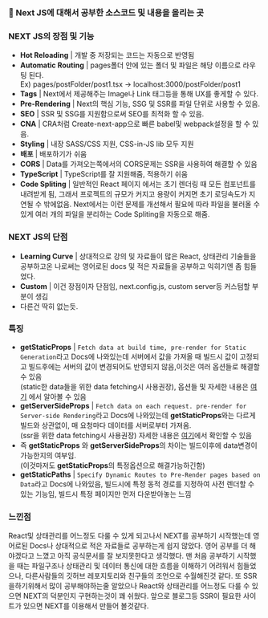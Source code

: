 ### 🧨 Next JS에 대해서 공부한 소스코드 및 내용을 올리는 곳

### NEXT JS의 장점 및 기능
- **Hot Reloading** | 개발 중 저장되는 코드는 자동으로 반영됨
- **Automatic Routing** | pages폴더 안에 있는 폴더 및 파일은 해당 이름으로 라우팅 된다.  
Ex) pages/postFolder/post1.tsx -> localhost:3000/postFolder/post1
- **Tags** | Next에서 제공해주는 Image나 Link 태그등을 통해 UX를 좋게할 수 있다.
- **Pre-Rendering** | Next의 핵심 기능, SSG 및 SSR를 파일 단위로 사용할 수 있음.
- **SEO** | SSR 및 SSG를 지원함으로써 SEO를 최적화 할 수 있음.
- **CNA** | CRA처럼 Create-next-app으로 빠른 babel및 webpack설정을 할 수 있음.
- **Styling** | 내장 SASS/CSS 지원, CSS-in-JS lib 모두 지원
- **배포** | 배포하기가 쉬움
- **CORS** | Data를 가져오는쪽에서의 CORS문제는 SSR을 사용하여 해결할 수 있음
- **TypeScript** | TypeScript를 잘 지원해줌, 적용하기 쉬움
- **Code Spliting** | 일반적인 React 페이지 에서는 초기 렌더링 때 모든 컴포넌트를 내려받게 됨, 그래서 프로젝트의 규모가 커지고 용량이 커지면 초기 로딩속도가 지연될 수 밖에없음. 
Next에서는 이런 문제를 개선해서 필요에 따라 파일을 불러올 수 있게 여러 개의 파일을 분리하는 Code Spliting을 자동으로 해줌.

### NEXT JS의 단점
- **Learning Curve** | 상대적으로 강의 및 자료들이 많은 React, 상태관리 기술들을 공부하고온 나로써는 영어로된 docs 및 적은 자료들을 공부하고 익히기엔 좀 힘들었다.
- **Custom** | 이건 장점이자 단점임, next.config.js, custom server등 커스텀할 부분이 생김
- 다른건 딱히 없는듯.

### 특징
- **getStaticProps** | ```Fetch data at build time, pre-render for Static Generation```라고 Docs에 나와있는데 서버에서 값을 가져올 때 빌드시 값이 고정되고 빌드후에는 서버의 값이 변경되어도 반영되지 않음,이것은 여러 옵션들로 해결할 수 있음   
 (static한 data들을 위한 data fetching시 사용권장), 옵션들 및 자세한 내용은 [여기](https://nextjs.org/docs/basic-features/data-fetching#getstaticprops-static-generation) 에서 알아볼 수 있음
- **getServerSideProps** | ```Fetch data on each request. pre-render for Server-side Rendering```라고 Docs에 나와있는데 **getStaticProps**와는 다르게 빌드와 상관없이, 매 요청마다 데이터를 서버로부터 가져옴.     
(ssr을 위한 data fetching시 사용권장) 자세한 내용은 [여기](https://nextjs.org/docs/basic-features/data-fetching#getserversideprops-server-side-rendering)에서 확인할 수 있음
- 즉 **getStaticProps** 와 **getServerSideProps**의 차이는 빌드이후에 data변경이 가능한지의 여부임.   
(이것마저도 **getStaticProps**의 특정옵션으로 해결가능하긴함)
- **getStaticPaths** | ```Specify Dynamic Routes to Pre-Render pages based on Data```라고 Docs에 나와있음, 빌드시에 특정 동적 경로를 지정하여 사전 렌더할 수 있는 기능임, 빌드시 특정 페이지만 먼저 다운받아놓는 느낌

### 느낀점
React및 상태관리를 어느정도 다룰 수 있게 되고나서 NEXT를 공부하기 시작했는데 영어로된 Docs나 상대적으로 적은 자료들로 공부하는게 쉽지 않았다. 영어 공부를 더 해야겠다고 느꼈고 아직 공식문서를 잘 보지못한다고 생각했다.
맨 처음 공부하기 시작했을 때는 파일구조나 상태관리 및 데이터 통신에 대한 흐름을 이해하기 어려워서 힘들었으나,
다른사람들의 깃허브 레포지토리와 친구들의 조언으로 수월해진것 같다.
또 SSR을하기위해서 많이 공부해야하는줄 알았으나 React와 상태관리를 어느정도 다룰 수 있으면 NEXT의 덕분인지 구현하는것이 꽤 쉬웠다.
앞으로 블로그등 SSR이 필요한 사이트가 있으면 NEXT를 이용해서 만들어 볼것같다.
